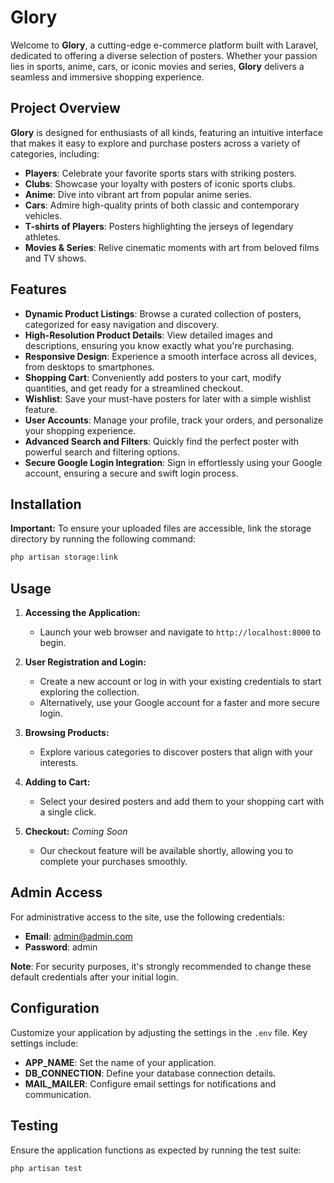 
# Glory

Welcome to **Glory**, a cutting-edge e-commerce platform built with Laravel, dedicated to offering a diverse selection of posters. Whether your passion lies in sports, anime, cars, or iconic movies and series, **Glory** delivers a seamless and immersive shopping experience.

## Project Overview

**Glory** is designed for enthusiasts of all kinds, featuring an intuitive interface that makes it easy to explore and purchase posters across a variety of categories, including:

-   **Players**: Celebrate your favorite sports stars with striking posters.
-   **Clubs**: Showcase your loyalty with posters of iconic sports clubs.
-   **Anime**: Dive into vibrant art from popular anime series.
-   **Cars**: Admire high-quality prints of both classic and contemporary vehicles.
-   **T-shirts of Players**: Posters highlighting the jerseys of legendary athletes.
-   **Movies & Series**: Relive cinematic moments with art from beloved films and TV shows.

## Features

-   **Dynamic Product Listings**: Browse a curated collection of posters, categorized for easy navigation and discovery.
-   **High-Resolution Product Details**: View detailed images and descriptions, ensuring you know exactly what you're purchasing.
-   **Responsive Design**: Experience a smooth interface across all devices, from desktops to smartphones.
-   **Shopping Cart**: Conveniently add posters to your cart, modify quantities, and get ready for a streamlined checkout.
-   **Wishlist**: Save your must-have posters for later with a simple wishlist feature.
-   **User Accounts**: Manage your profile, track your orders, and personalize your shopping experience.
-   **Advanced Search and Filters**: Quickly find the perfect poster with powerful search and filtering options.
-   **Secure Google Login Integration**: Sign in effortlessly using your Google account, ensuring a secure and swift login process.

## Installation

**Important:** To ensure your uploaded files are accessible, link the storage directory by running the following command:

```bash
php artisan storage:link
```

## Usage

1. **Accessing the Application:**
    - Launch your web browser and navigate to `http://localhost:8000` to begin.

2. **User Registration and Login:**
    - Create a new account or log in with your existing credentials to start exploring the collection.
    - Alternatively, use your Google account for a faster and more secure login.

3. **Browsing Products:**
    - Explore various categories to discover posters that align with your interests.

4. **Adding to Cart:**
    - Select your desired posters and add them to your shopping cart with a single click.

5. **Checkout:** *Coming Soon*
    - Our checkout feature will be available shortly, allowing you to complete your purchases smoothly.

## Admin Access

For administrative access to the site, use the following credentials:

-   **Email**: admin@admin.com
-   **Password**: admin

**Note**: For security purposes, it's strongly recommended to change these default credentials after your initial login.

## Configuration

Customize your application by adjusting the settings in the `.env` file. Key settings include:

-   **APP_NAME**: Set the name of your application.
-   **DB_CONNECTION**: Define your database connection details.
-   **MAIL_MAILER**: Configure email settings for notifications and communication.

## Testing

Ensure the application functions as expected by running the test suite:

```bash
php artisan test
```
